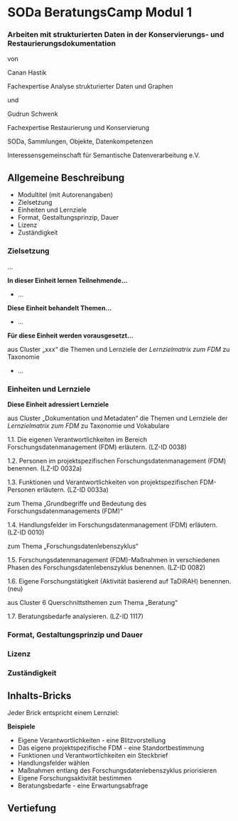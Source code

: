 <!--

author: Gudrun Schwenk und Canan Hastik  
email:    
version:  v1
language: DE

icon:     https://raw.githubusercontent.com/chastik/Beratung_Dateityp_Bild/refs/heads/main/SODa-Logo_full.svg
link:     https://raw.githubusercontent.com/chastik/Beratung/refs/heads/main/soda.css

comment:  WissKi SODA OERs

-->

# SODa BeratungsCamp Modul 1

### Arbeiten mit strukturierten Daten in der Konservierungs- und Restaurierungsdokumentation

von 

Canan Hastik 

Fachexpertise Analyse strukturierter Daten und Graphen

und 

Gudrun Schwenk

Fachexpertise Restaurierung und Konservierung

SODa, Sammlungen, Objekte, Datenkompetenzen

Interessensgemeinschaft für Semantische Datenverarbeitung e.V.

## Allgemeine Beschreibung

- Modultitel (mit Autorenangaben)
- Zielsetzung
- Einheiten und Lernziele
- Format, Gestaltungsprinzip, Dauer
- Lizenz
- Zuständigkeit


### Zielsetzung

...

**In dieser Einheit lernen Teilnehmende…**

* ...

**Diese Einheit behandelt Themen…**

* ...

**Für diese Einheit werden vorausgesetzt…**

aus Cluster „xxx“ die Themen und Lernziele der *Lernzielmatrix zum FDM* zu Taxonomie

* ...


### Einheiten und Lernziele

**Diese Einheit adressiert Lernziele**

aus Cluster „Dokumentation und Metadaten“ die Themen und Lernziele der *Lernzielmatrix zum FDM* zu Taxonomie und Vokabulare

1.1. Die eigenen Verantwortlichkeiten im Bereich Forschungsdatenmanagement (FDM) erläutern. (LZ-ID 0038)

1.2. Personen im projektspezifischen Forschungsdatenmanagement (FDM) benennen. (LZ-ID 0032a)

1.3. Funktionen und Verantwortlichkeiten von projektspezifischen FDM-Personen erläutern. (LZ-ID 0033a)


zum Thema „Grundbegriffe und Bedeutung des Forschungsdatenmanagements (FDM)“

1.4. Handlungsfelder im Forschungsdatenmanagement (FDM) erläutern. (LZ-ID 0010)


zum Thema „Forschungsdatenlebenszyklus“ 

1.5. Forschungsdatenmanagement (FDM)-Maßnahmen in verschiedenen Phasen des Forschungsdatenlebenszyklus benennen. (LZ-ID 0082)

1.6. Eigene Forschungstätigkeit (Aktivität basierend auf TaDiRAH) benennen. (neu)


aus Cluster 6 Querschnittsthemen zum Thema „Beratung“

1.7. Beratungsbedarfe analysieren. (LZ-ID 1117)

### Format, Gestaltungsprinzip und Dauer

### Lizenz

### Zuständigkeit


## Inhalts-Bricks

Jeder Brick entspricht einem Lernziel:

__Beispiele__

- Eigene Verantwortlichkeiten - eine Blitzvorstellung
- Das eigene projektspezifische FDM - eine Standortbestimmung
- Funktionen und Verantwortlichkeiten ein Steckbrief
- Handlungsfelder wählen
- Maßnahmen entlang des Forschungsdatenlebenszyklus priorisieren
- Eigene Forschungsaktivität bestimmen
- Beratungsbedarfe - eine Erwartungsabfrage



## Vertiefung